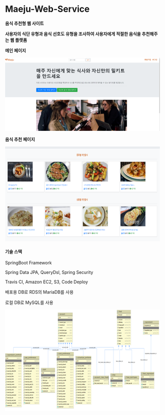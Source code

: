 # Maeju-Web-Service
**음식 추천형 웹 사이트**



**사용자의 식단 유형과 음식 선호도 유형을 조사하여 사용자에게 적절한 음식을 추천해주는 웹 플랫폼**



**메인 페이지**

![Maeju-Index](./images/Maeju-Index.png)





**음식 추천 페이지**

![Maeju-Index-page](./images/Maeju-index-page.png)





#### 기술 스택

SpringBoot Framework

Spring Data JPA, QueryDsl, Spring Security

Travis CI, Amazon EC2, S3, Code Deploy



배포용 DB로 RDS의 MariaDB를 사용

로컬 DB로 MySQL를 사용

![DB-schema](./images/Maeju-DB-schema.png)



